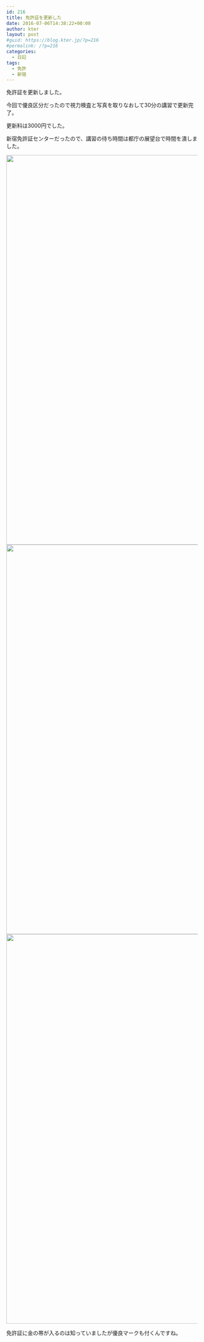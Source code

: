 ```yaml
---
id: 216
title: 免許証を更新した
date: 2016-07-06T14:38:22+00:00
author: kter
layout: post
#guid: https://blog.kter.jp/?p=216
#permalink: /?p=216
categories:
  - 日記
tags:
  - 免許
  - 新宿
---
```

免許証を更新しました。

今回で優良区分だったので視力検査と写真を取りなおして30分の講習で更新完了。

更新料は3000円でした。

新宿免許証センターだったので、講習の待ち時間は都庁の展望台で時間を潰しました。

[<img width="1365" height="1024" alt="" src="https://blog.kter.jp/wp-content/uploads/2016/07/img_5280.jpg" title="" class="alignnone size-large wp-image-219" srcset="https://kter.jp/wp-content/uploads/2016/07/img_5280.jpg 4032w, https://kter.jp/wp-content/uploads/2016/07/img_5280-300x225.jpg 300w, https://kter.jp/wp-content/uploads/2016/07/img_5280-768x576.jpg 768w, https://kter.jp/wp-content/uploads/2016/07/img_5280-1024x768.jpg 1024w" sizes="(max-width: 1365px) 100vw, 1365px" />](https://blog.kter.jp/wp-content/uploads/2016/07/img_5280.jpg)[<img width="1365" height="1024" alt="" src="https://blog.kter.jp/wp-content/uploads/2016/07/img_5284.jpg" title="" class="alignnone size-large wp-image-218" srcset="https://kter.jp/wp-content/uploads/2016/07/img_5284.jpg 4032w, https://kter.jp/wp-content/uploads/2016/07/img_5284-300x225.jpg 300w, https://kter.jp/wp-content/uploads/2016/07/img_5284-768x576.jpg 768w, https://kter.jp/wp-content/uploads/2016/07/img_5284-1024x768.jpg 1024w" sizes="(max-width: 1365px) 100vw, 1365px" />](https://blog.kter.jp/wp-content/uploads/2016/07/img_5284.jpg)[<img width="1365" height="1024" alt="" src="https://blog.kter.jp/wp-content/uploads/2016/07/img_5286.jpg" title="" class="alignnone size-large wp-image-220" srcset="https://kter.jp/wp-content/uploads/2016/07/img_5286.jpg 4032w, https://kter.jp/wp-content/uploads/2016/07/img_5286-300x225.jpg 300w, https://kter.jp/wp-content/uploads/2016/07/img_5286-768x576.jpg 768w, https://kter.jp/wp-content/uploads/2016/07/img_5286-1024x768.jpg 1024w" sizes="(max-width: 1365px) 100vw, 1365px" />](https://blog.kter.jp/wp-content/uploads/2016/07/img_5286.jpg)

免許証に金の帯が入るのは知っていましたが優良マークも付くんですね。